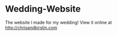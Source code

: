 Wedding-Website
===============

The website I made for my wedding!  View it online at http://chrisandkirstin.com
